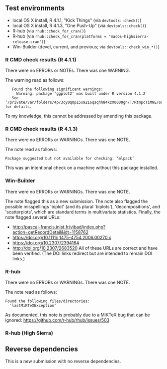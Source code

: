 ## Test environments

* local OS X install, R 4.1.1, "Kick Things" (via `devtools::check()`)
* local OS X install, R 4.1.3, "One Push-Up" (via `devtools::check()`)
* R-hub (via `rhub::check_for_cran()`)
* R-hub (via `rhub::check_for_cran(platforms = "macos-highsierra-release-cran")`)
* Win-Builder (devel, current, and previous; via `devtools::check_win_*()`)

### R CMD check results (R 4.1.1)

There were no ERRORs or NOTEs. There was one WARNING.

The warning read as follows:
```
   Found the following significant warnings:
     Warning: package ‘ggplot2’ was built under R version 4.1.2
   See ‘/private/var/folders/4p/3cy0qmp15x9216qsqhh84kzm0000gn/T/RtmpcTiMNE/ordr.Rcheck/00install.out’ for details.
```
To my knowledge, this cannot be addressed by amending this package.

### R CMD check results (R 4.1.3)

There were no ERRORs or WARNINGs. There was one NOTE.

The note read as follows:
```
Package suggested but not available for checking: ‘mlpack’
```
This was an intentional check on a machine without this package installed.

### Win-Builder

There were no ERRORs or WARNINGs. There was one NOTE.

The note flagged this as a new submission.
The note also flagged the possible misspellings 'biplot' (and its plural 'biplots'), 'decompositions', and 'scatterplots', which are standard terms in multivariate statistics.
Finally, the note flagged several URLs:
* <http://pascal-francis.inist.fr/vibad/index.php?action=getRecordDetail&idt=1158762>
* <https://doi.org/10.1111/j.1475-4754.2006.00270.x>
* <https://doi.org/10.2307/2394164>
* <http://doi.org/10.2307/2683520>
All of these URLs are correct and have been verified. (The DOI links redirect but are intended to remain DOI links.)

### R-hub

There were no ERRORs or WARNINGs. There was one NOTE.

The note read as follows:
```
Found the following files/directories:
  'lastMiKTeXException'
```
As documented, this note is probably due to a MiKTeX bug that can be ignored:
<https://github.com/r-hub/rhub/issues/503>

### R-hub (High Sierra)

## Reverse dependencies

This is a new submission with no reverse dependencies.
